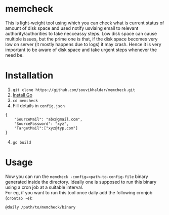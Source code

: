 # memcheck
This is light-weight tool using which you can check what is current status of amount of disk space and used notify usviaing email to relevant authority/authorities to take necceassy steps. Low disk space can cause multiple issues, but the prime one is that, if the disk space becomes very low on server (it mostly happens due to logs) it may crash. Hence it is very important to be aware of disk space and take urgent steps whenever the need be.  
# Installation
1)  `git clone https://github.com/souvikhaldar/memcheck.git`  
2)  [Install Go](https://golang.org/doc/install)  
3)  `cd memcheck`  
4)  Fill details in `config.json`  
```
{
    "SourceMail": "abc@gmail.com",
    "SourcePassword": "xyz",
    "TargetMail":["xyz@typ.com"]
}
```
4)  `go build`  

# Usage  
Now you can run the `memcheck -config=<path-to-config-file` binary generated inside the directory. Ideally one is supposed to run this binary using a cron job at a suitable interval.  
For eg, if you want to run this tool once daily add the following cronjob (`crontab -e`):  
```
@daily /path/to/memcheck/binary
```


